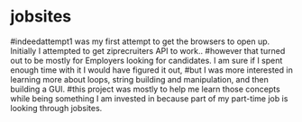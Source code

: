 # jobsites
#indeedattempt1 was my first attempt to get the browsers to open up. Initially I attempted to get ziprecruiters API to work..
#however that turned out to be mostly for Employers looking for candidates. I am sure if I spent enough time with it I would have figured it out,
#but I was more interested in learning more about loops, string building and manipulation, and then building a GUI.
#this project was mostly to help me learn those concepts while being something I am invested in because part of my part-time job is looking through jobsites.
